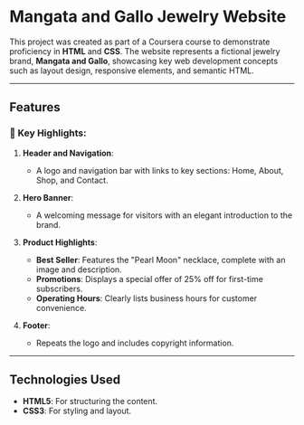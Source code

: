 # Mangata and Gallo Jewelry Website

This project was created as part of a Coursera course to demonstrate proficiency in **HTML** and **CSS**. The website represents a fictional jewelry brand, **Mangata and Gallo**, showcasing key web development concepts such as layout design, responsive elements, and semantic HTML.

---

## Features

### 🌟 Key Highlights:
1. **Header and Navigation**:
   - A logo and navigation bar with links to key sections: Home, About, Shop, and Contact.

2. **Hero Banner**:
   - A welcoming message for visitors with an elegant introduction to the brand.

3. **Product Highlights**:
   - **Best Seller**: Features the "Pearl Moon" necklace, complete with an image and description.
   - **Promotions**: Displays a special offer of 25% off for first-time subscribers.
   - **Operating Hours**: Clearly lists business hours for customer convenience.

4. **Footer**:
   - Repeats the logo and includes copyright information.

---

## Technologies Used

- **HTML5**: For structuring the content.
- **CSS3**: For styling and layout.
